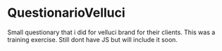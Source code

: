 # QuestionarioVelluci

Small questionary that i did for velluci brand for their clients.
This was a training exercise. 
Still dont have JS but will include it soon.

